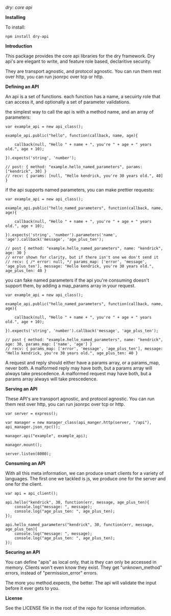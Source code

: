 
*dry: core api*

**Installing**

To install: 

    npm install dry-api


**Introduction**

This package provides the core api libraries for the dry framework. Dry api's are elegant to write, and feature role based, declaritive security. 

They are transport agnostic, and protocol agnostic. You can run them rest over http, you can run jsonrpc over tcp or http.


**Defining an API**

An api is a set of functions. each function has a name, a secuirty role that can access it, and optionally a set of parameter validations.

the simplest way to call the api is with a method name, and an array of parameters:

```
var example_api = new api_class();

example_api.public("hello", function(callback, name, age){

    callback(null, "Hello " + name + ", you're " + age + " years old.", age + 10);

}).expects('string', 'number');

// post: { method: "example.hello_named_parameters", params: ["kendrick", 30] }
// recv: { params: [null, "Hello kendrick, you're 30 years old.", 40] }
```

if the api supports named parameters, you can make prettier requests:

```
var example_api = new api_class();

example_api.public("hello_named_parameters", function(callback, name, age){

    callback(null, "Hello " + name + ", you're " + age + " years old.", age + 10);

}).expects('string', 'number').parameters('name', 'age').callback('message', 'age_plus_ten');

// post { method: "example.hello_named_parameters", name: "kendrick", age: 30 }
// error shown for clarity, but if there isn't one we don't send it
// recv: { /* error: null, */ params_map: ['error', 'message', 'age_plus_ten'], message: "Hello kendrick, you're 30 years old.", age_plus_ten: 40 }
```

you can fake named parameters if the api you're consuming doesn't support them, by adding a map_params array in your request.

```
var example_api = new api_class();

example_api.public("hello_named_parameters", function(callback, name, age){

    callback(null, "Hello " + name + ", you're " + age + " years old.", age + 10);

}).expects('string', 'number').callback('message', 'age_plus_ten');

// post { method: "example.hello_named_parameters", name: "kendrick", age: 30, params_map: ['name', 'age'] }
// recv: { params_map: ['error', 'message', 'age_plus_ten'], message: "Hello kendrick, you're 30 years old.", age_plus_ten: 40 }
```

A request and reply should either have a params array, or a params_map, never both. 
A malformed reply may have both, but a params array will always take prescedence.
A malformed request may have both, but a params array always will take prescedence.


**Serving an API**

These API's are transport agnostic, and protocol agnostic. You can run them rest over http, you can run jsonrpc over tcp or http.

```
var server = express();

var manager = new manager_class(api_manger.http(server, "/api"), api_manager.json_rpc());

manager.api("example", example_api);

manager.mount();

server.listen(8000);
```


**Consuming an API**


With all this meta information, we can produce smart clients for a variety of languages. The first one we tackled is js, we produce one for the server and one for the client.

```
var api = api_client();

api.hello("kendrick", 30, function(err, message, age_plus_ten){
    console.log("message: ", message);
    console.log("age_plus_ten: ", age_plus_ten);
});

api.hello_named_parameters("kendrick", 30, function(err, message, age_plus_ten){
    console.log("message: ", message);
    console.log("age_plus_ten: ", age_plus_ten);
});
```

**Securing an API**

You can define "apis" as local only, that is they can only be accessed in memory. Clients won't even know they exist. They get "unknown_method" errors, instead of "permission_error" errors.

The more you method.expects, the better. The api will validate the input before it ever gets to you.


**License**

See the LICENSE file in the root of the repo for license information.


